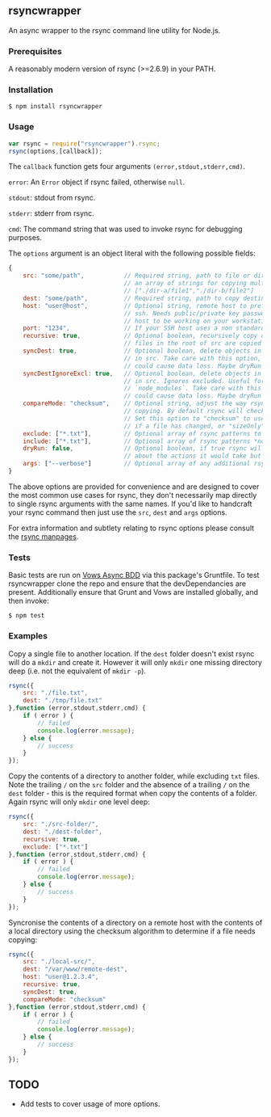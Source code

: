 ## rsyncwrapper

An async wrapper to the rsync command line utility for Node.js.

### Prerequisites

A reasonably modern version of rsync (>=2.6.9) in your PATH.

### Installation

    $ npm install rsyncwrapper

### Usage

```javascript
var rsync = require("rsyncwrapper").rsync;
rsync(options,[callback]);
```

The `callback` function gets four arguments `(error,stdout,stderr,cmd)`.

`error`: An `Error` object if rsync failed, otherwise `null`.

`stdout`: stdout from rsync.

`stderr`: stderr from rsync.

`cmd`: The command string that was used to invoke rsync for debugging purposes.

The `options` argument is an object literal with the following possible fields:

```javascript
{
    src: "some/path",           // Required string, path to file or dir to copy. src can also be
                                // an array of strings for copying multiple files, for example:
                                // ["./dir-a/file1","./dir-b/file2"]
    dest: "some/path",          // Required string, path to copy destination.
    host: "user@host",          // Optional string, remote host to prefix to dest if copying over
                                // ssh. Needs public/private key passwordless SSH access to your
                                // host to be working on your workstation.
    port: "1234",               // If your SSH host uses a non standard SSH port then set it here.
    recursive: true,            // Optional boolean, recursively copy dirs, sub-dirs and files. Only
                                // files in the root of src are copied unless this option is true.
    syncDest: true,             // Optional boolean, delete objects in dest that aren't present
                                // in src. Take care with this option, since misconfiguration
                                // could cause data loss. Maybe dryRun first?
    syncDestIgnoreExcl: true,   // Optional boolean, delete objects in dest that aren't present
                                // in src. Ignores excluded. Useful for such folders as
                                // `node_modules`. Take care with this option, since misconfiguration
                                // could cause data loss. Maybe dryRun first?
    compareMode: "checksum",    // Optional string, adjust the way rsync determines if files need
                                // copying. By default rsync will check using file mod date and size.
                                // Set this option to "checksum" to use a 128bit checksum to check
                                // if a file has changed, or "sizeOnly" to only use a file's size.
    exclude: ["*.txt"],         // Optional array of rsync patterns to exclude from the operation.
    include: ["*.txt"],         // Optional array of rsync patterns *not* to exclude.
    dryRun: false,              // Optional boolean, if true rsync will output verbose info to stdout
                                // about the actions it would take but does not modify the filesystem.
    args: ["--verbose"]         // Optional array of any additional rsync args you'd like to include.
}
```

The above options are provided for convenience and are designed to cover the most common use cases for rsync, they don't necessarily map directly to single rsync arguments with the same names. If you'd like to handcraft your rsync command then just use the `src`, `dest` and `args` options.

For extra information and subtlety relating to rsync options please consult the [rsync manpages](http://linux.die.net/man/1/rsync).

### Tests

Basic tests are run on [Vows Async BDD](http://vowsjs.org/) via this package's Gruntfile. To test rsyncwrapper clone the repo and ensure that the devDependancies are present. Additionally ensure that Grunt and Vows are installed globally, and then invoke:

    $ npm test

### Examples

Copy a single file to another location. If the `dest` folder doesn't exist rsync will do a `mkdir` and create it. However it will only `mkdir` one missing directory deep (i.e. not the equivalent of `mkdir -p`).

```javascript
rsync({
    src: "./file.txt",
    dest: "./tmp/file.txt"
},function (error,stdout,stderr,cmd) {
    if ( error ) {
        // failed
        console.log(error.message);
    } else {
        // success
    }
});
```

Copy the contents of a directory to another folder, while excluding `txt` files. Note the trailing `/` on the `src` folder and the absence of a trailing `/` on the `dest` folder - this is the required format when copy the contents of a folder. Again rsync will only `mkdir` one level deep:

```javascript
rsync({
    src: "./src-folder/",
    dest: "./dest-folder",
    recursive: true,
    exclude: ["*.txt"]
},function (error,stdout,stderr,cmd) {
    if ( error ) {
        // failed
        console.log(error.message);
    } else {
        // success
    }
});
```

Syncronise the contents of a directory on a remote host with the contents of a local directory using the checksum algorithm to determine if a file needs copying:

```javascript
rsync({
    src: "./local-src/",
    dest: "/var/www/remote-dest",
    host: "user@1.2.3.4",
    recursive: true,
    syncDest: true,
    compareMode: "checksum"
},function (error,stdout,stderr,cmd) {
    if ( error ) {
        // failed
        console.log(error.message);
    } else {
        // success
    }
});
```

## TODO

- Add tests to cover usage of more options.
